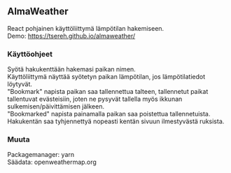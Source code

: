 ## AlmaWeather

React pohjainen käyttöliittymä lämpötilan hakemiseen.<br/>
Demo: https://tsereh.github.io/almaweather/

### Käyttöohjeet

Syötä hakukenttään hakemasi paikan nimen.<br/>
Käyttöliittymä näyttää syötetyn paikan lämpötilan, jos lämpötilatiedot löytyvät.<br/>
"Bookmark" napista paikan saa tallennettua talteen, tallennetut paikat tallentuvat evästeisiin, joten ne pysyvät tallella myös ikkunan sulkemisen/päivittämisen jälkeen.<br/>
"Bookmarked" napista painamalla paikan saa poistettua tallennetuista.<br/>
Hakukentän saa tyhjennettyä nopeasti kentän sivuun ilmestyvästä ruksista.

### Muuta

Packagemanager: yarn<br/>
Säädata: openweathermap.org
